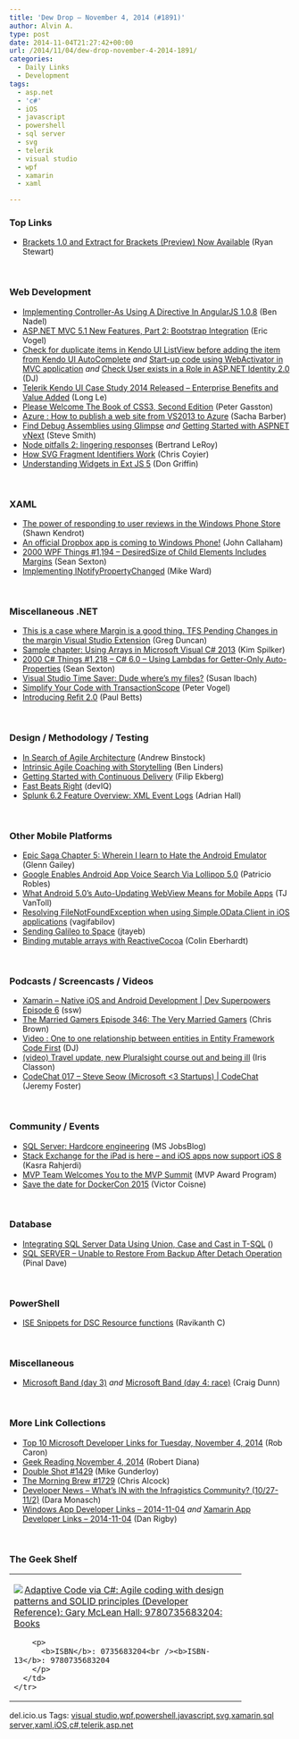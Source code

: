 ```yaml
---
title: 'Dew Drop – November 4, 2014 (#1891)'
author: Alvin A.
type: post
date: 2014-11-04T21:27:42+00:00
url: /2014/11/04/dew-drop-november-4-2014-1891/
categories:
  - Daily Links
  - Development
tags:
  - asp.net
  - 'c#'
  - iOS
  - javascript
  - powershell
  - sql server
  - svg
  - telerik
  - visual studio
  - wpf
  - xamarin
  - xaml

---
```

### <a name="top"></a>Top Links

  * <a href="http://blog.brackets.io/2014/11/04/brackets-1-0-and-extract-for-brackets-preview-now-available/" target="_blank">Brackets 1.0 and Extract for Brackets (Preview) Now Available</a> (Ryan Stewart)

&nbsp;

### <a name="web"></a>Web Development

  * <a href="http://www.bennadel.com/blog/2710-implementing-controller-as-using-a-directive-in-angularjs-1-0-8.htm" target="_blank">Implementing Controller-As Using A Directive In AngularJS 1.0.8</a> (Ben Nadel)
  * <a href="http://visualstudiomagazine.com/articles/2014/10/01/bootstrap-integration.aspx" target="_blank">ASP.NET MVC 5.1 New Features, Part 2: Bootstrap Integration</a> (Eric Vogel)
  * <a href="http://debugmode.net/2014/11/04/check-for-duplicate-items-in-kendo-ui-listview-before-adding-the-item-from-kendo-ui-autocomplete/" target="_blank">Check for duplicate items in Kendo UI ListView before adding the item from Kendo UI AutoComplete</a> _and_ <a href="http://debugmode.net/2014/11/04/start-up-code-using-webactivator-in-mvc-application/" target="_blank">Start-up code using WebActivator in MVC application</a> _and_ <a href="http://debugmode.net/2014/11/04/check-user-exists-in-a-role-in-asp-net-identity-2-0/" target="_blank">Check User exists in a Role in ASP.NET Identity 2.0</a> (DJ)
  * <a href="http://blog.longle.net/2014/11/03/telerik-kendo-ui-case-study-2014-released-enterprise-benefits-and-value-added/" target="_blank">Telerik Kendo UI Case Study 2014 Released – Enterprise Benefits and Value Added</a> (Long Le)
  * <a href="http://feedproxy.google.com/~r/PeterGasstonsGeekBlog/~3/wpLbvbBqYNQ/" target="_blank">Please Welcome The Book of CSS3, Second Edition</a> (Peter Gasston)
  * <a href="http://sachabarbs.wordpress.com/2014/11/04/azure-how-to-publish-a-web-site-from-vs2013-to-azure/" target="_blank">Azure : How to publish a web site from VS2013 to Azure</a> (Sacha Barber)
  * <a href="http://ardalis.com:80/find-debug-assemblies-using-glimpse" target="_blank">Find Debug Assemblies using Glimpse</a> _and_ <a href="http://blog.falafel.com/getting-started-aspnet-vnext/" target="_blank">Getting Started with ASPNET vNext</a> (Steve Smith)
  * <a href="http://weblogs.asp.net:80/bleroy/node-pitfalls-2-lingering-responses" target="_blank">Node pitfalls 2: lingering responses</a> (Bertrand LeRoy)
  * <a href="http://css-tricks.com/svg-fragment-identifiers-work/" target="_blank">How SVG Fragment Identifiers Work</a> (Chris Coyier)
  * <a href="http://feedproxy.google.com/~r/extblog/~3/8v8U2Orc8ro/" target="_blank">Understanding Widgets in Ext JS 5</a> (Don Griffin)

&nbsp;

### <a name="silverlight"></a>XAML

  * <a href="http://www.visuallylocated.com/post/2014/11/04/The-power-of-responding-to-user-reviews-in-the-Windows-Phone-Store.aspx" target="_blank">The power of responding to user reviews in the Windows Phone Store</a> (Shawn Kendrot)
  * <a href="http://feedproxy.google.com/~r/wmexperts/~3/vjS7qF9KMvI/story01.htm" target="_blank">An official Dropbox app is coming to Windows Phone!</a> (John Callaham)
  * <a href="http://wpf.2000things.com/2014/11/04/1194-desiredsize-of-child-elements-includes-margins/" target="_blank">2000 WPF Things #1,194 – DesiredSize of Child Elements Includes Margins</a> (Sean Sexton)
  * <a href="http://mike-ward.net/2014/11/04/implementing-inotifypropertychanged/" target="_blank">Implementing INotifyPropertyChanged</a> (Mike Ward)

&nbsp;

### <a name="dotnet"></a>Miscellaneous .NET

  * <a href="http://channel9.msdn.com/coding4fun/blog/This-is-a-case-where-Margin-is-a-good-thing-TFS-Pending-Changes-in-the-margin-Visual-Studio-Extensio" target="_blank">This is a case where Margin is a good thing. TFS Pending Changes in the margin Visual Studio Extension</a> (Greg Duncan)
  * <a href="http://blogs.msdn.com/b/microsoft_press/archive/2014/11/04/sample-chapter-using-arrays-in-microsoft-visual-c-2013.aspx" target="_blank">Sample chapter: Using Arrays in Microsoft Visual C# 2013</a> (Kim Spilker)
  * <a href="http://csharp.2000things.com/2014/11/04/1218-c-6-0-using-lambdas-for-getter-only-auto-properties/" target="_blank">2000 C# Things #1,218 – C# 6.0 – Using Lambdas for Getter-Only Auto-Properties</a> (Sean Sexton)
  * <a href="http://feedproxy.google.com/~r/CanDevs/~3/LfFoFLH4ycc/visual-studio-time-saver-dude-where-s-my-files.aspx" target="_blank">Visual Studio Time Saver: Dude where’s my files?</a> (Susan Ibach)
  * <a href="http://visualstudiomagazine.com/blogs/tool-tracker/2014/11/simplify-with-transactionscope.aspx" target="_blank">Simplify Your Code with TransactionScope</a> (Peter Vogel)
  * <a href="http://log.paulbetts.org/introducing-refit-2-0/" target="_blank">Introducing Refit 2.0</a> (Paul Betts)

&nbsp;

### <a name="design"></a>Design / Methodology / Testing

  * <a href="http://www.drdobbs.com/architecture-and-design/in-search-of-agile-architecture/240169245" target="_blank">In Search of Agile Architecture</a> (Andrew Binstock)
  * <a href="http://www.infoq.com/news/2014/11/agile-coaching-storytelling?utm_campaign=infoq_content&utm_source=infoq&utm_medium=feed&utm_term=global" target="_blank">Intrinsic Agile Coaching with Storytelling</a> (Ben Linders)
  * <a href="http://blog.filipekberg.se/2014/11/04/getting-started-with-continuous-delivery/" target="_blank">Getting Started with Continuous Delivery</a> (Filip Ekberg)
  * <a href="http://deviq.com/fast-beats-right" target="_blank">Fast Beats Right</a> (devIQ)
  * <a href="http://blogs.splunk.com/2014/11/04/splunk-6-2-feature-overview-xml-event-logs/" target="_blank">Splunk 6.2 Feature Overview: XML Event Logs</a> (Adrian Hall)

&nbsp;

### <a name="mobile"></a>Other Mobile Platforms

  * <a href="http://blogs.msdn.com/b/writingdata_services/archive/2014/11/03/epic-saga-chapter-5-wherein-i-learn-to-hate-the-android-emulator.aspx" target="_blank">Epic Saga Chapter 5: Wherein I learn to Hate the Android Emulator</a> (Glenn Gailey)
  * <a href="http://feedproxy.google.com/~r/ProgrammableWeb/~3/mOwMkzjAYUA/04" target="_blank">Google Enables Android App Voice Search Via Lollipop 5.0</a> (Patricio Robles)
  * <a href="http://developer.telerik.com/featured/android-5-0s-auto-updating-webview-means-mobile-apps/" target="_blank">What Android 5.0’s Auto-Updating WebView Means for Mobile Apps</a> (TJ VanToll)
  * <a href="http://vagifabilov.wordpress.com/2014/11/03/resolving-filenotfoundexception-when-using-simple-odata-client-in-ios-applications/" target="_blank">Resolving FileNotFoundException when using Simple.OData.Client in iOS applications</a> (vagifabilov)
  * <a href="https://software.intel.com/en-us/videos/sending-galileo-to-space" target="_blank">Sending Galileo to Space</a> (jtayeb)
  * <a href="http://www.scottlogic.com/blog/2014/11/04/mutable-array-binding-reactivecocoa.html" target="_blank">Binding mutable arrays with ReactiveCocoa</a> (Colin Eberhardt)

&nbsp;

### <a name="podcasts"></a>Podcasts / Screencasts / Videos

  * <a href="http://tv.ssw.com/5663/xamarin-native-ios-and-android-development-dev-superpowers-episode-6" target="_blank">Xamarin – Native iOS and Android Development | Dev Superpowers Episode 6</a> (ssw)
  * <a href="http://www.themarriedgamers.net/the-married-gamers-episode-346-the-very-married-gamers/" target="_blank">The Married Gamers Episode 346: The Very Married Gamers</a> (Chris Brown)
  * <a href="http://debugmode.net/2014/11/04/video-one-to-one-relationship-between-entities-in-entity-framework-code-first/" target="_blank">Video : One to one relationship between entities in Entity Framework Code First</a> (DJ)
  * <a href="http://irisclasson.com/2014/11/03/video-travel-update-new-pluralsight-course-out-and-being-ill/" target="_blank">(video) Travel update, new Pluralsight course out and being ill</a> (Iris Classon)
  * <a href="http://channel9.msdn.com/Shows/codechat/017" target="_blank">CodeChat 017 &#8211; Steve Seow (Microsoft <3 Startups) | CodeChat</a> (Jeremy Foster)

&nbsp;

### <a name="events"></a>Community / Events

  * <a href="http://feeds.microsoftjobsblog.com/~r/MicrosoftJobsBlog/~3/3v2Rlo94BSQ/" target="_blank">SQL Server: Hardcore engineering</a> (MS JobsBlog)
  * <a href="http://blog.stackoverflow.com/2014/11/stack-exchange-for-the-ipad-is-here-and-ios-apps-now-support-ios-8/" target="_blank">Stack Exchange for the iPad is here – and iOS apps now support iOS 8</a> (Kasra Rahjerdi)
  * <a href="http://blogs.msdn.com/b/mvpawardprogram/archive/2014/11/03/mvp-team-welcomes-you-to-the-mvp-summit.aspx" target="_blank">MVP Team Welcomes You to the MVP Summit</a> (MVP Award Program)
  * <a href="http://blog.docker.com/2014/11/save-the-date-for-dockercon-2015/" target="_blank">Save the date for DockerCon 2015</a> (Victor Coisne)

&nbsp;

### <a name="sql"></a>Database

  * <a href="http://feedproxy.google.com/~r/MSSQLTips-LatestSqlServerTips/~3/s7z96W6x1Yw/tip.asp" target="_blank">Integrating SQL Server Data Using Union, Case and Cast in T-SQL</a> ()
  * <a href="http://blog.sqlauthority.com/2014/11/04/sql-server-unable-to-restore-from-backup-after-detach-operation/" target="_blank">SQL SERVER – Unable to Restore From Backup After Detach Operation</a> (Pinal Dave)

&nbsp;

### <a name="ps"></a>PowerShell

  * <a href="http://www.powershellmagazine.com/2014/11/04/ise-snippets-for-dsc-resource-functions/" target="_blank">ISE Snippets for DSC Resource functions</a> (Ravikanth C)

&nbsp;

### <a name="misc"></a>Miscellaneous

  * <a href="http://conceptdev.blogspot.com/2014/11/microsoft-band-day-3.html" target="_blank">Microsoft Band (day 3)</a> _and_ <a href="http://conceptdev.blogspot.com/2014/11/microsoft-band-day-4.html" target="_blank">Microsoft Band (day 4: race)</a> (Craig Dunn)

&nbsp;

### <a name="links"></a>More Link Collections

  * <a href="http://blogs.msdn.com/b/robcaron/archive/2014/11/04/top-10-microsoft-developer-links-for-tuesday-november-4-2014.aspx" target="_blank">Top 10 Microsoft Developer Links for Tuesday, November 4, 2014</a> (Rob Caron)
  * <a href="http://feeds.regulargeek.com/~r/RegularGeek/~3/_Qx46KKZ9W0/" target="_blank">Geek Reading November 4, 2014</a> (Robert Diana)
  * <a href="http://afreshcup.com/home/2014/11/4/double-shot-1429.html" target="_blank">Double Shot #1429</a> (Mike Gunderloy)
  * <a href="http://feedproxy.google.com/~r/ReflectivePerspective/~3/3gXYXPr4AOI/" target="_blank">The Morning Brew #1729</a> (Chris Alcock)
  * <a href="http://www.infragistics.com/community/blogs/d-coding/archive/2014/11/04/developer-news-what-39-s-in-with-the-infragistics-community-10-27-11-2.aspx" target="_blank">Developer News &#8211; What&#8217;s IN with the Infragistics Community? (10/27-11/2)</a> (Dara Monasch)
  * <a href="http://windowsappdev.com/2014/11/windows-app-developer-links-2014-11-04/" target="_blank">Windows App Developer Links &#8211; 2014-11-04</a> _and_ <a href="http://xamarinappdev.com/2014/11/xamarin-app-developer-links-2014-11-04/" target="_blank">Xamarin App Developer Links &#8211; 2014-11-04</a> (Dan Rigby)

&nbsp;

### <a name="shelf"></a>The Geek Shelf

<div id="scid:7dc1bd33-94bd-46fd-a20b-0131235bcd47:1e5e07a9-dae7-48d3-986a-0538fc4b8ad3" class="wlWriterEditableSmartContent" style="float: none; padding-bottom: 0px; padding-top: 0px; padding-left: 0px; margin: 0px; display: inline; padding-right: 0px">
  <table cellspacing="0" cellpadding="2" width="400" border="0" unselectable="on">
    <tr>
      <td valign="top" width="400">
        <p>
          <a title="Adaptive Code via C#: Agile coding with design patterns and SOLID principles (Developer Reference): Gary McLean Hall: 9780735683204: Books" href="http://www.amazon.com/exec/obidos/ASIN/0735683204/alvinashcraft-20"><img data-recalc-dims="1" decoding="async" src="https://i0.wp.com/images.amazon.com/images/P/0735683204.01.MZZZZZZZ.jpg?w=660" border="0" align="left" style="float:left" />Adaptive Code via C#: Agile coding with design patterns and SOLID principles (Developer Reference): Gary McLean Hall: 9780735683204: Books</a>
        </p>
        
        <p>
          <b>ISBN</b>: 0735683204<br /><b>ISBN-13</b>: 9780735683204
        </p>
      </td>
    </tr>
  </table>
</div>

<div id="scid:0767317B-992E-4b12-91E0-4F059A8CECA8:1b01bf3b-4d67-4bd0-a64a-5885cfc4f12d" class="wlWriterEditableSmartContent" style="float: none; padding-bottom: 0px; padding-top: 0px; padding-left: 0px; margin: 0px; display: inline; padding-right: 0px">
  del.icio.us Tags: <a href="http://del.icio.us/popular/visual+studio" rel="tag">visual studio</a>,<a href="http://del.icio.us/popular/wpf" rel="tag">wpf</a>,<a href="http://del.icio.us/popular/powershell" rel="tag">powershell</a>,<a href="http://del.icio.us/popular/javascript" rel="tag">javascript</a>,<a href="http://del.icio.us/popular/svg" rel="tag">svg</a>,<a href="http://del.icio.us/popular/xamarin" rel="tag">xamarin</a>,<a href="http://del.icio.us/popular/sql+server" rel="tag">sql server</a>,<a href="http://del.icio.us/popular/xaml" rel="tag">xaml</a>,<a href="http://del.icio.us/popular/iOS" rel="tag">iOS</a>,<a href="http://del.icio.us/popular/c%23" rel="tag">c#</a>,<a href="http://del.icio.us/popular/telerik" rel="tag">telerik</a>,<a href="http://del.icio.us/popular/asp.net" rel="tag">asp.net</a>
</div>